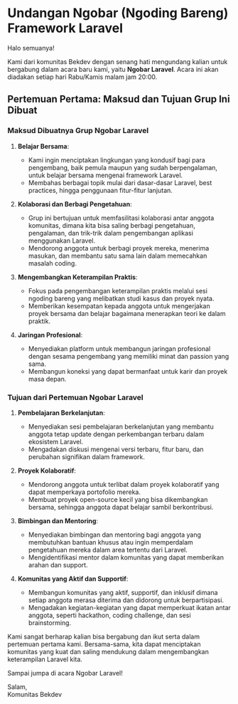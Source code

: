 # Undangan Ngobar (Ngoding Bareng) Framework Laravel

Halo semuanya!

Kami dari komunitas Bekdev dengan senang hati mengundang kalian untuk bergabung dalam acara baru kami, yaitu **Ngobar Laravel**. Acara ini akan diadakan setiap hari Rabu/Kamis malam jam 20:00.

## Pertemuan Pertama: Maksud dan Tujuan Grup Ini Dibuat

### Maksud Dibuatnya Grup Ngobar Laravel

1. **Belajar Bersama**:
   - Kami ingin menciptakan lingkungan yang kondusif bagi para pengembang, baik pemula maupun yang sudah berpengalaman, untuk belajar bersama mengenai framework Laravel.
   - Membahas berbagai topik mulai dari dasar-dasar Laravel, best practices, hingga penggunaan fitur-fitur lanjutan.

2. **Kolaborasi dan Berbagi Pengetahuan**:
   - Grup ini bertujuan untuk memfasilitasi kolaborasi antar anggota komunitas, dimana kita bisa saling berbagi pengetahuan, pengalaman, dan trik-trik dalam pengembangan aplikasi menggunakan Laravel.
   - Mendorong anggota untuk berbagi proyek mereka, menerima masukan, dan membantu satu sama lain dalam memecahkan masalah coding.

3. **Mengembangkan Keterampilan Praktis**:
   - Fokus pada pengembangan keterampilan praktis melalui sesi ngoding bareng yang melibatkan studi kasus dan proyek nyata.
   - Memberikan kesempatan kepada anggota untuk mengerjakan proyek bersama dan belajar bagaimana menerapkan teori ke dalam praktik.

4. **Jaringan Profesional**:
   - Menyediakan platform untuk membangun jaringan profesional dengan sesama pengembang yang memiliki minat dan passion yang sama.
   - Membangun koneksi yang dapat bermanfaat untuk karir dan proyek masa depan.

### Tujuan dari Pertemuan Ngobar Laravel

1. **Pembelajaran Berkelanjutan**:
   - Menyediakan sesi pembelajaran berkelanjutan yang membantu anggota tetap update dengan perkembangan terbaru dalam ekosistem Laravel.
   - Mengadakan diskusi mengenai versi terbaru, fitur baru, dan perubahan signifikan dalam framework.

2. **Proyek Kolaboratif**:
   - Mendorong anggota untuk terlibat dalam proyek kolaboratif yang dapat memperkaya portofolio mereka.
   - Membuat proyek open-source kecil yang bisa dikembangkan bersama, sehingga anggota dapat belajar sambil berkontribusi.

3. **Bimbingan dan Mentoring**:
   - Menyediakan bimbingan dan mentoring bagi anggota yang membutuhkan bantuan khusus atau ingin memperdalam pengetahuan mereka dalam area tertentu dari Laravel.
   - Mengidentifikasi mentor dalam komunitas yang dapat memberikan arahan dan support.

4. **Komunitas yang Aktif dan Supportif**:
   - Membangun komunitas yang aktif, supportif, dan inklusif dimana setiap anggota merasa diterima dan didorong untuk berpartisipasi.
   - Mengadakan kegiatan-kegiatan yang dapat memperkuat ikatan antar anggota, seperti hackathon, coding challenge, dan sesi brainstorming.

Kami sangat berharap kalian bisa bergabung dan ikut serta dalam pertemuan pertama kami. Bersama-sama, kita dapat menciptakan komunitas yang kuat dan saling mendukung dalam mengembangkan keterampilan Laravel kita.

Sampai jumpa di acara Ngobar Laravel!

Salam,  
Komunitas Bekdev
